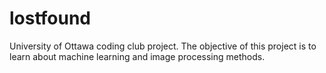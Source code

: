 # lostfound
University of Ottawa coding club project. The objective of this project is to learn about machine learning and image processing methods.
